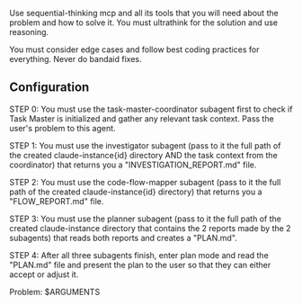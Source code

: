 Use sequential-thinking mcp and all its tools that you will need about the problem and how to solve it. You must ultrathink for the solution and use reasoning.

You must consider edge cases and follow best coding practices for everything. Never do bandaid fixes.

## Configuration

STEP 0: You must use the task-master-coordinator subagent first to check if Task Master is initialized and gather any relevant task context. Pass the user's problem to this agent.

STEP 1: You must use the investigator subagent (pass to it the full path of the created claude-instance{id} directory AND the task context from the coordinator) that returns you a "INVESTIGATION_REPORT.md" file.

STEP 2: You must use the code-flow-mapper subagent (pass to it the full path of the created claude-instance{id} directory) that returns you a "FLOW_REPORT.md" file.

STEP 3: You must use the planner subagent (pass to it the full path of the created claude-instance directory that contains the 2 reports made by the 2 subagents) that reads both reports and creates a "PLAN.md".

STEP 4: After all three subagents finish, enter plan mode and read the "PLAN.md" file and present the plan to the user so that they can either accept or adjust it.

Problem: $ARGUMENTS